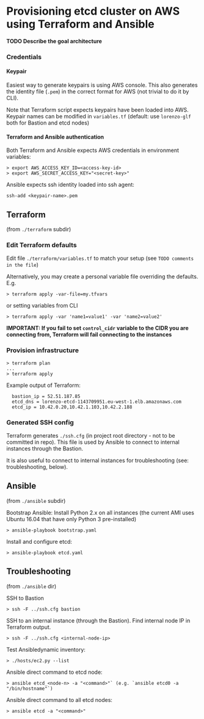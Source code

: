 # Provisioning etcd cluster on AWS using Terraform and Ansible

**TODO Describe the goal architecture**

### Credentials

#### Keypair

Easiest way to generate keypairs is using AWS console. This also generates the identity file (`.pem`) in the correct format for AWS (not trivial to do it by CLI).

Note that Terraform script expects keypairs have been loaded into AWS.
Keypair names can be modified in `variables.tf` (default: use `lorenzo-glf` both for Bastion and etcd nodes)

#### Terraform and Ansible authentication

Both Terraform and Ansible expects AWS credentials in environment variables:
```
> export AWS_ACCESS_KEY_ID=<access-key-id>
> export AWS_SECRET_ACCESS_KEY="<secret-key>"
```

Ansible expects ssh identity loaded into ssh agent:
```
ssh-add <keypair-name>.pem
```

## Terraform

(from `./terraform` subdir)


### Edit Terraform defaults

Edit file `./terraform/variables.tf` to match your setup (see `TODO comments in the file`)

Alternatively, you may create a personal variable file overriding the defaults. E.g.
```
> terraform apply -var-file=my.tfvars
```
or setting variables from CLI
```
> terraform apply -var 'name1=value1' -var 'name2=value2'
```

**IMPORTANT: If you fail to set `control_cidr` variable to the CIDR you are connecting from, Terraform will fail connecting to the instances**

### Provision infrastructure

```
> terraform plan
...
> terraform apply
```

Example output of Terraform:
```
  bastion_ip = 52.51.187.85
  etcd_dns = lorenzo-etcd-1143709951.eu-west-1.elb.amazonaws.com
  etcd_ip = 10.42.0.20,10.42.1.103,10.42.2.188
```

### Generated SSH config

Terraform generates `./ssh.cfg` (in project root directory - not to be committed in repo).
This file is used by Ansible to connect to internal instances through the Bastion.

It is also useful to connect to internal instances for troubleshooting (see: troubleshooting, below).


## Ansible

(from `./ansible` subdir)

Bootstrap Ansible: Install Python 2.x on all instances (the current AMI uses Ubuntu 16.04 that have only Python 3 pre-installed)

```
> ansible-playbook bootstrap.yaml
```

Install and configure etcd:
```
> ansible-playbook etcd.yaml
```


## Troubleshooting

(from `./ansible` dir)

SSH to Bastion
```
> ssh -F ../ssh.cfg bastion
```

SSH to an internal instance (through the Bastion). Find internal node IP in Terraform output.
```
> ssh -F ../ssh.cfg <internal-node-ip>
```


Test Ansibledynamic inventory:
```
> ./hosts/ec2.py --list
```

Ansible direct command to etcd node:
```
> ansible etcd_<node-n> -a "<command>"` (e.g. `ansible etcd0 -a "/bin/hostname"`)
```

Ansible direct command to all etcd nodes:
```
> ansible etcd -a "<command>"
```
